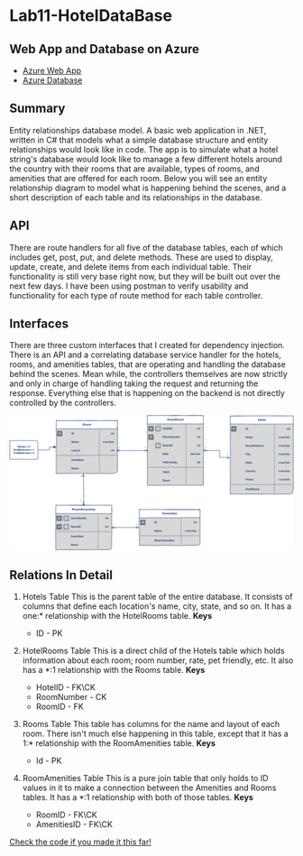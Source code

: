 # Lab11-HotelDataBase

## Web App and Database on Azure
 - [Azure Web App](https://lab12-hoteldatabaseweb.azurewebsites.net)
 - [Azure Database](https://lab12-hoteldatabase.azurewebsites.net)

## Summary

Entity relationships database model.  A basic web application in .NET, written in C# that models what a simple database structure and entity relationships would look like in code.  The app is to simulate what a hotel string's database would look like to manage a few different hotels around the country with their rooms that are available, types of rooms, and amenities that are offered for each room.  Below you will see an entity relationship diagram to model what is happening behind the scenes, and a short description of each table and its relationships in the database.

## API

There are route handlers for all five of the database tables, each of which includes get, post, put, and delete methods.  These are used to display, update, create, and delete items from each individual table.  Their functionality is still very base right now, but they will be built out over the next few days.  I have been using postman to verify usability and functionality for each type of route method for each table controller.

## Interfaces

There are three custom interfaces that I created for dependency injection.  There is an API and a correlating database service handler for the hotels, rooms, and amenities tables, that are operating and handling the database behind the scenes.  Mean while, the controllers themselves are now strictly and only in charge of handling taking the request and returning the response.  Everything else that is happening on the backend is not directly controlled by the controllers.

![Async Inn ERD](assets/AsyncInnERD.png)

## Relations In Detail

1. Hotels Table
   This is the parent table of the entire database.  It consists of columns that define each location's name, city, state, and so on.  It has a one:* relationship with the HotelRooms table.
   **Keys**
   - ID - PK

2. HotelRooms Table
   This is a direct child of the Hotels table which holds information about each room; room number, rate, pet friendly, etc.  It also has a *:1 relationship with the Rooms table.
   **Keys**
   - HotelID - FK\CK
   - RoomNumber - CK
   - RoomID - FK

3. Rooms Table
   This table has columns for the name and layout of each room.  There isn't much else happening in this table, except that it has a 1:* relationship with the RoomAmenities table.
   **Keys**
   - Id - PK

4. RoomAmenities Table
   This is a pure join table that only holds to ID values in it to make a connection between the Amenities and Rooms tables.  It has a *:1 relationship with both of those tables.
   **Keys**
   - RoomID - FK\CK
   - AmenitiesID - FK\CK

[Check the code if you made it this far!](Lab12-HotelDatabase/Data/HotelDBContext.cs)